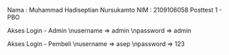 Nama : Muhammad Hadiseptian Nursukamto
NIM  : 2109106058
Posttest 1 - PBO

Akses Login - Admin \nusername => admin \npassword => admin

Akses Login - Pembeli \nusername => asep \npassword => 123